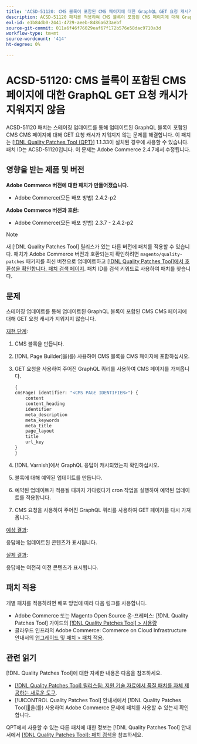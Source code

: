 ```yaml
---
title: 'ACSD-51120: CMS 블록이 포함된 CMS 페이지에 대한 GraphQL GET 요청 캐시가 지워지지 않음'
description: ACSD-51120 패치를 적용하여 CMS 블록이 포함된 CMS 페이지에 대해 GraphQL GET 요청 캐시가 지워지지 않는 Adobe Commerce 문제를 해결할 수 있습니다.
exl-id: e1b84db0-2441-4729-aeeb-8486a623aebf
source-git-commit: 011a6f46f76029eaf67f172b576e58dac9710a3d
workflow-type: tm+mt
source-wordcount: '414'
ht-degree: 0%

---
```


# ACSD-51120: CMS 블록이 포함된 CMS 페이지에 대한 GraphQL GET 요청 캐시가 지워지지 않음

ACSD-51120 패치는 스테이징 업데이트를 통해 업데이트된 GraphQL 블록이 포함된 CMS CMS 페이지에 대해 GET 요청 캐시가 지워지지 않는 문제를 해결합니다. 이 패치는 [[!DNL Quality Patches Tool (QPT)]](https://experienceleague.adobe.com/en/docs/commerce-operations/tools/quality-patches-tool/quality-patches-tool-to-self-serve-quality-patches) 1.1.33이 설치된 경우에 사용할 수 있습니다. 패치 ID는 ACSD-51120입니다. 이 문제는 Adobe Commerce 2.4.7에서 수정됩니다.

## 영향을 받는 제품 및 버전

**Adobe Commerce 버전에 대한 패치가 만들어졌습니다.**

* Adobe Commerce(모든 배포 방법) 2.4.2-p2

**Adobe Commerce 버전과 호환:**

* Adobe Commerce(모든 배포 방법) 2.3.7 - 2.4.2-p2

>[!NOTE]
>
>새 [!DNL Quality Patches Tool] 릴리스가 있는 다른 버전에 패치를 적용할 수 있습니다. 패치가 Adobe Commerce 버전과 호환되는지 확인하려면 `magento/quality-patches` 패키지를 최신 버전으로 업데이트하고 [[!DNL Quality Patches Tool]에서 호환성을 확인합니다. 패치 검색 페이지](https://experienceleague.adobe.com/tools/commerce-quality-patches/index.html). 패치 ID를 검색 키워드로 사용하여 패치를 찾습니다.

## 문제

스테이징 업데이트를 통해 업데이트된 GraphQL 블록이 포함된 CMS CMS 페이지에 대해 GET 요청 캐시가 지워지지 않습니다.

<u>재현 단계</u>:

1. CMS 블록을 만듭니다.
1. [!DNL Page Builder]을(를) 사용하여 CMS 블록을 CMS 페이지에 포함하십시오.
1. GET 요청을 사용하여 주어진 GraphQL 쿼리를 사용하여 CMS 페이지를 가져옵니다.

   ```GraphQL
   {
   cmsPage( identifier: "<CMS PAGE IDENTIFIER>") {
       content
       content_heading
       identifier
       meta_description
       meta_keywords
       meta_title
       page_layout
       title
       url_key
   }
   }
   ```

1. [!DNL Varnish]에서 GraphQL 응답이 캐시되었는지 확인하십시오.
1. 블록에 대해 예약된 업데이트를 만듭니다.
1. 예약된 업데이트가 적용될 때까지 기다렸다가 cron 작업을 실행하여 예약된 업데이트를 적용합니다.
1. CMS 요청을 사용하여 주어진 GraphQL 쿼리를 사용하여 GET 페이지를 다시 가져옵니다.

<u>예상 결과</u>:

응답에는 업데이트된 콘텐츠가 표시됩니다.

<u>실제 결과</u>:

응답에는 여전히 이전 콘텐츠가 표시됩니다.

## 패치 적용

개별 패치를 적용하려면 배포 방법에 따라 다음 링크를 사용합니다.

* Adobe Commerce 또는 Magento Open Source 온-프레미스: [!DNL Quality Patches Tool] 가이드의 [[!DNL Quality Patches Tool] > 사용량](/help/tools/quality-patches-tool/usage.md)
* 클라우드 인프라의 Adobe Commerce: Commerce on Cloud Infrastructure 안내서의 [업그레이드 및 패치 > 패치 적용](https://experienceleague.adobe.com/docs/commerce-cloud-service/user-guide/develop/upgrade/apply-patches.html).


## 관련 읽기

[!DNL Quality Patches Tool]에 대한 자세한 내용은 다음을 참조하세요.

* [[!DNL Quality Patches Tool] 릴리스됨: 지원 기술 자료에서 품질 패치를 자체 제공하는 새로운 도구](https://experienceleague.adobe.com/en/docs/commerce-operations/tools/quality-patches-tool/quality-patches-tool-to-self-serve-quality-patches).
* [!UICONTROL Quality Patches Tool] 안내서에서  [!DNL Quality Patches Tool][&#128279;](/help/tools/quality-patches-tool/patches-available-in-qpt/check-patch-for-magento-issue-with-magento-quality-patches.md)을(를) 사용하여 Adobe Commerce 문제에 패치를 사용할 수 있는지 확인합니다.


QPT에서 사용할 수 있는 다른 패치에 대한 정보는 [!DNL Quality Patches Tool] 안내서에서 [[!DNL Quality Patches Tool]: 패치 검색](https://experienceleague.adobe.com/tools/commerce-quality-patches/index.html)을 참조하세요.
